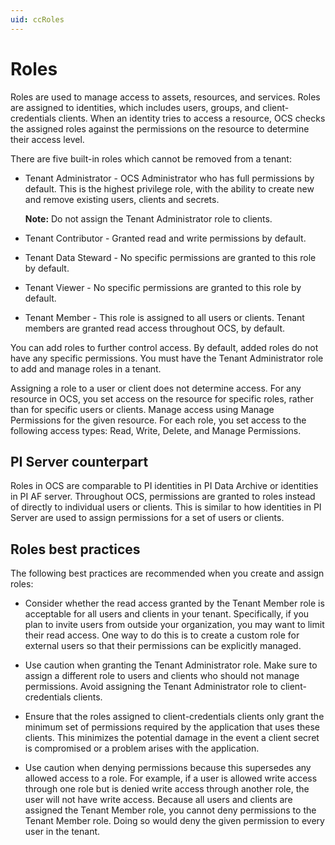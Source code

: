 ```yaml
---
uid: ccRoles
---
```


# Roles

Roles are used to manage access to assets, resources, and services. Roles are assigned to identities, which includes users, groups, and client-credentials clients. When an identity tries to access a resource, OCS checks the assigned roles against the permissions on the resource to determine their access level.

There are five built-in roles which cannot be removed from a tenant:

- Tenant Administrator - OCS Administrator who has full permissions by default. This is the highest privilege role, with the ability to create new and remove existing users, clients and secrets.
  
  **Note:** Do not assign the Tenant Administrator role to clients.

- Tenant Contributor - Granted read and write permissions by default.
- Tenant Data Steward - No specific permissions are granted to this role by default.
- Tenant Viewer - No specific permissions are granted to this role by default.
- Tenant Member - This role is assigned to all users or clients. Tenant members are granted read access throughout OCS, by default.

You can add roles to further control access. By default, added roles do not have any specific permissions. You must have the Tenant Administrator role to add and manage roles in a tenant. 

Assigning a role to a user or client does not determine access. For any resource in OCS, you set access on the resource for specific roles, rather than for specific users or clients. Manage access using Manage Permissions for the given resource. For each role, you set access to the following access types: Read, Write, Delete, and Manage Permissions.

## <a name="roles-pi-server"></a>PI Server counterpart

Roles in OCS are comparable to PI identities in PI Data Archive or identities in PI AF server. Throughout OCS, permissions are granted to roles instead of directly to individual users or clients. This is similar to how identities in PI Server are used to assign permissions for a set of users or clients.

## <a name="roles-bp"></a>Roles best practices

The following best practices are recommended when you create and assign roles:

- Consider whether the read access granted by the Tenant Member role is acceptable for all users and clients in your tenant. Specifically, if you plan to invite users from outside your organization, you may want to limit their read access. One way to do this is to create a custom role for external users so that their permissions can be explicitly managed.

- Use caution when granting the Tenant Administrator role. Make sure to assign a different role to users and clients who should not manage permissions. Avoid assigning the Tenant Administrator role to client-credentials clients.

- Ensure that the roles assigned to client-credentials clients only grant the minimum set of permissions required by the application that uses these clients. This minimizes the potential damage in the event a client secret is compromised or a problem arises with the application.

- Use caution when denying permissions because this supersedes any allowed access to a role. For example, if a user is allowed write access through one role but is denied write access through another role, the user will not have write access. Because all users and clients are assigned the Tenant Member role, you cannot deny permissions to the Tenant Member role. Doing so would deny the given permission to every user in the tenant.
